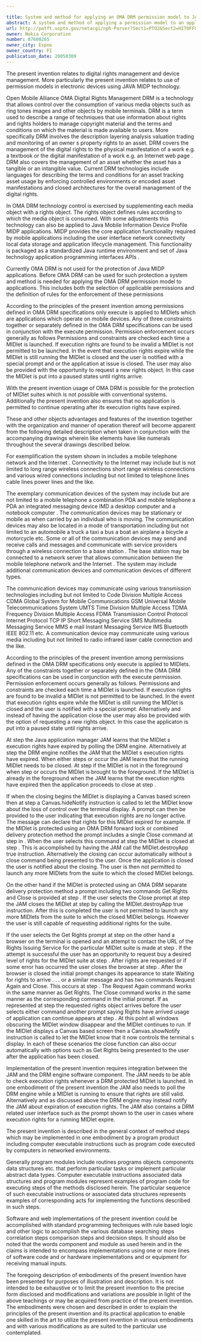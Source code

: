 ```yaml
---

title: System and method for applying an OMA DRM permission model to JAVA MIDP applications
abstract: A system and method of applying a permission model to an application operating on a mobile electronic device. When an application is launched on the mobile electronic device, it is determined whether the mobile electronic device possesses execution rights for the application. If the mobile electronic device does not possess valid execution rights for the application, the application is closed. If valid execution rights for the application expire after the application has been launched, a system is provided to inform the user that the rights have expired. The application with expired rights is then closed, unless the user obtains a new and valid rights object for the application.
url: http://patft.uspto.gov/netacgi/nph-Parser?Sect1=PTO2&Sect2=HITOFF&p=1&u=%2Fnetahtml%2FPTO%2Fsearch-adv.htm&r=1&f=G&l=50&d=PALL&S1=07600265&OS=07600265&RS=07600265
owner: Nokia Corporation
number: 07600265
owner_city: Espoo
owner_country: FI
publication_date: 20050309
---
```

The present invention relates to digital rights management and device management. More particularly the present invention relates to use of permission models in electronic devices using JAVA MIDP technology.

Open Mobile Alliance OMA Digital Rights Management DRM is a technology that allows control over the consumption of various media objects such as ring tones images and other objects by mobile terminals. DRM is a term used to describe a range of techniques that use information about rights and rights holders to manage copyright material and the terms and conditions on which the material is made available to users. More specifically DRM involves the description layering analysis valuation trading and monitoring of an owner s property rights to an asset. DRM covers the management of the digital rights to the physical manifestation of a work e.g. a textbook or the digital manifestation of a work e.g. an Internet web page . DRM also covers the management of an asset whether the asset has a tangible or an intangible value. Current DRM technologies include languages for describing the terms and conditions for an asset tracking asset usage by enforcing controlled environments or encoded asset manifestations and closed architectures for the overall management of the digital rights.

In OMA DRM technology control is exercised by supplementing each media object with a rights object. The rights object defines rules according to which the media object is consumed. With some adjustments this technology can also be applied to Java Mobile Information Device Profile MIDP applications. MIDP provides the core application functionality required by mobile applications including the user interface network connectivity local data storage and application lifecycle management. This functionality is packaged as a standardized Java runtime environment and set of Java technology application programming interfaces APIs .

Currently OMA DRM is not used for the protection of Java MIDP applications. Before OMA DRM can be used for such protection a system and method is needed for applying the OMA DRM permission model to applications. This includes both the selection of applicable permissions and the definition of rules for the enforcement of these permissions

According to the principles of the present invention among permissions defined in OMA DRM specifications only execute is applied to MIDlets which are applications which operate on mobile devices. Any of three constraints together or separately defined in the OMA DRM specifications can be used in conjunction with the execute permission. Permission enforcement occurs generally as follows Permissions and constraints are checked each time a MIDlet is launched. If execution rights are found to be invalid a MIDlet is not permitted to be launched. In the event that execution rights expire while the MIDlet is still running the MIDlet is closed and the user is notified with a special prompt and or the application at issue is closed. The user may also be provided with the opportunity to request a new rights object. In this case the MIDlet is put into a paused states until rights arrive.

With the present invention usage of OMA DRM is possible for the protection of MIDlet suites which is not possible with conventional systems. Additionally the present invention also ensures that no application is permitted to continue operating after its execution rights have expired.

These and other objects advantages and features of the invention together with the organization and manner of operation thereof will become apparent from the following detailed description when taken in conjunction with the accompanying drawings wherein like elements have like numerals throughout the several drawings described below.

For exemplification the system shown in includes a mobile telephone network and the Internet . Connectivity to the Internet may include but is not limited to long range wireless connections short range wireless connections and various wired connections including but not limited to telephone lines cable lines power lines and the like.

The exemplary communication devices of the system may include but are not limited to a mobile telephone a combination PDA and mobile telephone a PDA an integrated messaging device IMD a desktop computer and a notebook computer . The communication devices may be stationary or mobile as when carried by an individual who is moving. The communication devices may also be located in a mode of transportation including but not limited to an automobile a truck a taxi a bus a boat an airplane a bicycle a motorcycle etc. Some or all of the communication devices may send and receive calls and messages and communicate with service providers through a wireless connection to a base station . The base station may be connected to a network server that allows communication between the mobile telephone network and the Internet . The system may include additional communication devices and communication devices of different types.

The communication devices may communicate using various transmission technologies including but not limited to Code Division Multiple Access CDMA Global System for Mobile Communications GSM Universal Mobile Telecommunications System UMTS Time Division Multiple Access TDMA Frequency Division Multiple Access FDMA Transmission Control Protocol Internet Protocol TCP IP Short Messaging Service SMS Multimedia Messaging Service MMS e mail Instant Messaging Service IMS Bluetooth IEEE 802.11 etc. A communication device may communicate using various media including but not limited to radio infrared laser cable connection and the like.

According to the principles of the present invention among permissions defined in the OMA DRM specifications only execute is applied to MIDlets. Any of the constraints together or separately defined in the OMA DRM specifications can be used in conjunction with the execute permission. Permission enforcement occurs generally as follows. Permissions and constraints are checked each time a MIDlet is launched. If execution rights are found to be invalid a MIDlet is not permitted to be launched. In the event that execution rights expire while the MIDlet is still running the MIDlet is closed and the user is notified with a special prompt. Alternatively and instead of having the application close the user may also be provided with the option of requesting a new rights object. In this case the applicaton is put into a paused state until rights arrive.

At step the Java application manager JAM learns that the MIDlet s execution rights have expired by polling the DRM engine. Alternatively at step the DRM engine notifies the JAM that the MIDlet s execution rights have expired. When either steps or occur the JAM learns that the running MIDlet needs to be closed. At step if the MIDlet is not in the foreground when step or occurs the MIDlet is brought to the foreground. If the MIDlet is already in the foreground when the JAM learns that the execution rights have expired then the application proceeds to close at step .

If when the closing begins the MIDlet is displaying a Canvas based screen then at step a Canvas.hideNotify instruction is called to let the MIDlet know about the loss of control over the terminal display. A prompt can then be provided to the user indicating that execution rights are no longer active. The message can declare that rights for this MIDlet expired for example. If the MIDlet is protected using an OMA DRM forward lock or combined delivery protection method the prompt includes a single Close command at step in . When the user selects this command at step the MIDlet is closed at step . This is accomplished by having the JAM call the MIDlet.destroyApp true instruction. Alternatively the closing can occur automatically without a close command being presented to the user. Once the application is closed the user is notified about the closing. The user is then not permitted to launch any more MIDlets from the suite to which the closed MIDlet belongs.

On the other hand if the MIDlet is protected using an OMA DRM separate delivery protection method a prompt including two commands Get Rights and Close is provided at step . If the user selects the Close prompt at step the JAM closes the MIDlet at step by calling the MIDlet.destroyApp true instruction. After this is completed the user is not permitted to launch any more MIDlets from the suite to which the closed MIDlet belongs. However the user is still capable of requesting additional rights for the suite.

If the user selects the Get Rights prompt at step on the other hand a browser on the terminal is opened and an attempt to contact the URL of the Rights Issuing Service for the particular MIDlet suite is made at step . If the attempt is successful the user has an opportunity to request buy a desired level of rights for the MIDlet suite at step . After rights are requested or if some error has occurred the user closes the browser at step . After the browser is closed the initial prompt changes its appearance to state Waiting for rights to arrive . . . or a similar message and has two commands Request Again and Close. This occurs at step . The Request Again command works in the same manner as Get Rights. The Close command works in the same manner as the corresponding command in the initial prompt. If as represented at step the requested rights object arrives before the user selects either command another prompt saying Rights have arrived usage of application can continue appears at step . At this point all windows obscuring the MIDlet window disappear and the MIDlet continues to run. If the MIDlet displays a Canvas based screen then a Canvas.showNotify instruction is called to let the MIDlet know that it now controls the terminal s display. In each of these scenarios the close function can also occur automatically with options such as Get Rights being presented to the user after the application has been closed.

Implementation of the present invention requires integration between the JAM and the DRM engine software component. The JAM needs to be able to check execution rights whenever a DRM protected MIDlet is launched. In one embodiment of the present invention the JAM also needs to poll the DRM engine while a MIDlet is running to ensure that rights are still valid. Alternatively and as discussed above the DRM engine may instead notify the JAM about expiration of execution rights. The JAM also contains a DRM related user interface such as the prompt shown to the user in cases where execution rights for a running MIDlet expire.

The present invention is described in the general context of method steps which may be implemented in one embodiment by a program product including computer executable instructions such as program code executed by computers in networked environments.

Generally program modules include routines programs objects components data structures etc. that perform particular tasks or implement particular abstract data types. Computer executable instructions associated data structures and program modules represent examples of program code for executing steps of the methods disclosed herein. The particular sequence of such executable instructions or associated data structures represents examples of corresponding acts for implementing the functions described in such steps.

Software and web implementations of the present invention could be accomplished with standard programming techniques with rule based logic and other logic to accomplish the various database searching steps correlation steps comparison steps and decision steps. It should also be noted that the words component and module as used herein and in the claims is intended to encompass implementations using one or more lines of software code and or hardware implementations and or equipment for receiving manual inputs.

The foregoing description of embodiments of the present invention have been presented for purposes of illustration and description. It is not intended to be exhaustive or to limit the present invention to the precise form disclosed and modifications and variations are possible in light of the above teachings or may be acquired from practice of the present invention. The embodiments were chosen and described in order to explain the principles of the present invention and its practical application to enable one skilled in the art to utilize the present invention in various embodiments and with various modifications as are suited to the particular use contemplated.

